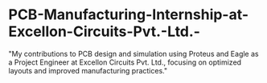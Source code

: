 # PCB-Manufacturing-Internship-at-Excellon-Circuits-Pvt.-Ltd.-
"My contributions to PCB design and simulation using Proteus and Eagle as a Project Engineer at Excellon Circuits Pvt. Ltd., focusing on optimized layouts and improved manufacturing practices."
